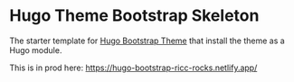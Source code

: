 # Hugo Theme Bootstrap Skeleton

The starter template for [Hugo Bootstrap Theme](https://github.com/razonyang/hugo-theme-bootstrap) that install the theme as a Hugo module.

This is in prod here: https://hugo-bootstrap-ricc-rocks.netlify.app/

